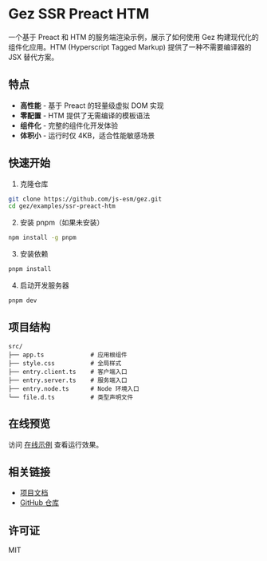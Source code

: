 # Gez SSR Preact HTM

一个基于 Preact 和 HTM 的服务端渲染示例，展示了如何使用 Gez 构建现代化的组件化应用。HTM (Hyperscript Tagged Markup) 提供了一种不需要编译器的 JSX 替代方案。

## 特点

- **高性能** - 基于 Preact 的轻量级虚拟 DOM 实现
- **零配置** - HTM 提供了无需编译的模板语法
- **组件化** - 完整的组件化开发体验
- **体积小** - 运行时仅 4KB，适合性能敏感场景

## 快速开始

1. 克隆仓库
```bash
git clone https://github.com/js-esm/gez.git
cd gez/examples/ssr-preact-htm
```

2. 安装 pnpm（如果未安装）
```bash
npm install -g pnpm
```

3. 安装依赖
```bash
pnpm install
```

4. 启动开发服务器
```bash
pnpm dev
```

## 项目结构

```
src/
├── app.ts             # 应用根组件
├── style.css          # 全局样式
├── entry.client.ts    # 客户端入口
├── entry.server.ts    # 服务端入口
├── entry.node.ts      # Node 环境入口
└── file.d.ts          # 类型声明文件
```

## 在线预览

访问 [在线示例](https://js-esm.github.io/gez/ssr-preact-htm/) 查看运行效果。

## 相关链接

- [项目文档](https://js-esm.github.io/gez/)
- [GitHub 仓库](https://github.com/js-esm/gez)

## 许可证

MIT